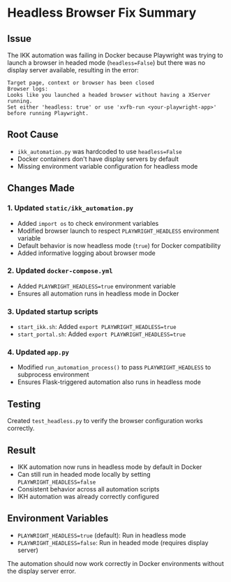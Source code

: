 # Headless Browser Fix Summary

## Issue
The IKK automation was failing in Docker because Playwright was trying to launch a browser in headed mode (`headless=False`) but there was no display server available, resulting in the error:
```
Target page, context or browser has been closed
Browser logs:
Looks like you launched a headed browser without having a XServer running.
Set either 'headless: true' or use 'xvfb-run <your-playwright-app>' before running Playwright.
```

## Root Cause
- `ikk_automation.py` was hardcoded to use `headless=False`
- Docker containers don't have display servers by default
- Missing environment variable configuration for headless mode

## Changes Made

### 1. Updated `static/ikk_automation.py`
- Added `import os` to check environment variables
- Modified browser launch to respect `PLAYWRIGHT_HEADLESS` environment variable
- Default behavior is now headless mode (`true`) for Docker compatibility
- Added informative logging about browser mode

### 2. Updated `docker-compose.yml`
- Added `PLAYWRIGHT_HEADLESS=true` environment variable
- Ensures all automation runs in headless mode in Docker

### 3. Updated startup scripts
- `start_ikk.sh`: Added `export PLAYWRIGHT_HEADLESS=true`
- `start_portal.sh`: Added `export PLAYWRIGHT_HEADLESS=true`

### 4. Updated `app.py`
- Modified `run_automation_process()` to pass `PLAYWRIGHT_HEADLESS` to subprocess environment
- Ensures Flask-triggered automation also runs in headless mode

## Testing
Created `test_headless.py` to verify the browser configuration works correctly.

## Result
- IKK automation now runs in headless mode by default in Docker
- Can still run in headed mode locally by setting `PLAYWRIGHT_HEADLESS=false`
- Consistent behavior across all automation scripts
- IKH automation was already correctly configured

## Environment Variables
- `PLAYWRIGHT_HEADLESS=true` (default): Run in headless mode
- `PLAYWRIGHT_HEADLESS=false`: Run in headed mode (requires display server)

The automation should now work correctly in Docker environments without the display server error.
